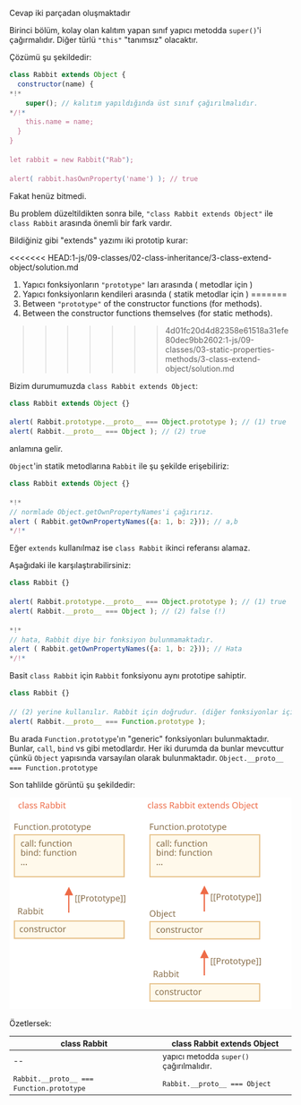 Cevap iki parçadan oluşmaktadır

Birinci bölüm, kolay olan kalıtım yapan sınıf yapıcı metodda `super()`'i çağırmalıdır. Diğer türlü `"this"` "tanımsız" olacaktır.

Çözümü şu şekildedir:

```js run
class Rabbit extends Object {
  constructor(name) {
*!*
    super(); // kalıtım yapıldığında üst sınıf çağırılmalıdır.
*/!*
    this.name = name;
  }
}

let rabbit = new Rabbit("Rab");

alert( rabbit.hasOwnProperty('name') ); // true
```
Fakat henüz bitmedi.

Bu problem düzeltildikten sonra bile, `"class Rabbit extends Object"` ile `class Rabbit` arasında önemli bir fark vardır.

Bildiğiniz gibi "extends" yazımı iki prototip kurar:


<<<<<<< HEAD:1-js/09-classes/02-class-inheritance/3-class-extend-object/solution.md
1. Yapıcı fonksiyonların `"prototype"` ları arasında ( metodlar için )
2. Yapıcı fonksiyonların kendileri arasında ( statik metodlar için ) 
=======
1. Between `"prototype"` of the constructor functions (for methods).
2. Between the constructor functions themselves (for static methods).
>>>>>>> 4d01fc20d4d82358e61518a31efe80dec9bb2602:1-js/09-classes/03-static-properties-methods/3-class-extend-object/solution.md

Bizim durumumuzda `class Rabbit extends Object`:

```js run
class Rabbit extends Object {}

alert( Rabbit.prototype.__proto__ === Object.prototype ); // (1) true
alert( Rabbit.__proto__ === Object ); // (2) true
```
anlamına gelir.

`Object`'in statik metodlarına `Rabbit` ile şu şekilde erişebiliriz:

```js run
class Rabbit extends Object {}

*!*
// normlade Object.getOwnPropertyNames'i çağırırız.
alert ( Rabbit.getOwnPropertyNames({a: 1, b: 2})); // a,b
*/!*
```
Eğer `extends` kullanılmaz ise `class Rabbit` ikinci referansı alamaz.

Aşağıdaki ile karşılaştırabilirsiniz:

```js run
class Rabbit {}

alert( Rabbit.prototype.__proto__ === Object.prototype ); // (1) true
alert( Rabbit.__proto__ === Object ); // (2) false (!)

*!*
// hata, Rabbit diye bir fonksiyon bulunmamaktadır.
alert ( Rabbit.getOwnPropertyNames({a: 1, b: 2})); // Hata
*/!*
```

Basit `class Rabbit` için `Rabbit` fonksiyonu aynı prototipe sahiptir.

```js run
class Rabbit {}

// (2) yerine kullanılır. Rabbit için doğrudur. (diğer fonksiyonlar için de)
alert( Rabbit.__proto__ === Function.prototype );
```
Bu arada `Function.prototype`'ın "generic" fonksiyonları bulunmaktadır. Bunlar, `call`, `bind` vs gibi metodlardır. Her iki durumda da bunlar mevcuttur çünkü `Object` yapısında varsayılan olarak bulunmaktadır. `Object.__proto__ === Function.prototype` 

Son tahlilde görüntü şu şekildedir:

![](rabbit-extends-object.svg)

Özetlersek:

| class Rabbit | class Rabbit extends Object  |
|--------------|------------------------------|
| --             | yapıcı metodda `super()` çağırılmalıdır. |
| `Rabbit.__proto__ === Function.prototype` | `Rabbit.__proto__ === Object` |
